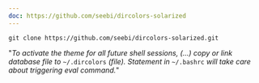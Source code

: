 ```yaml
---
doc: https://github.com/seebi/dircolors-solarized
---
```


```shell
git clone https://github.com/seebi/dircolors-solarized.git
```

"*To activate the theme for all future shell sessions, (...) copy or link database file to* `~/.dircolors` *(file). Statement in* `~/.bashrc` *will take care about triggering eval command.*"
